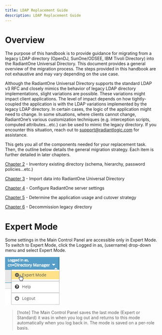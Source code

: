 ```yaml
---
title: LDAP Replacement Guide
description: LDAP Replacement Guide
---
```


# Overview

The purpose of this handbook is to provide guidance for migrating from a legacy LDAP directory (OpenDJ, SunOne/ODSEE, IBM Tivoli Directory) into the RadiantOne Universal Directory. This document provides a general overview of the migration process. The steps provided in this handbook are not exhaustive and may vary depending on the use case.

Although the RadiantOne Universal Directory supports the standard LDAP v3 RFC and closely mimics the behavior of legacy LDAP directory implementations, slight variations are possible. These variations might impact client applications. The level of impact depends on how tightly-coupled the application is with the LDAP variations implemented by the legacy LDAP directory.  In certain cases, the logic of the application might need to change. In some situations, where clients cannot change, RadiantOne’s various customization techniques (e.g. interception scripts, computed attributes…etc.) can be used to mimic the legacy directory. If you encounter this situation, reach out to support@radiantlogic.com for assistance.

This gets you all of the components needed for your replacement task. Then, the outline below details the general migration strategy. Each item is further detailed in later chapters.

[Chapter 2](02-inventory-existing-directory.md) - Inventory existing directory (schema, hierarchy, password policies…etc.)

[Chapter 3](03-import-data-into-radiantone-universal-directory.md) - Import data into RadiantOne Universal Directory

[Chapter 4](04-configure-radiantone-server-settings.md) - Configure RadiantOne server settings

[Chapter 5](05-determine-the-application-usage-and-cutover-strategy.md) - Determine the application usage and cutover strategy

[Chapter 6](06-decommission-legacy-directory.md) - Decommission legacy directory

# Expert Mode

Some settings in the Main Control Panel are accessible only in Expert Mode. To switch to Expert Mode, click the Logged in as, (username) drop-down menu and select Expert Mode. 

![An image showing ](Media/expert-mode.jpg)
 
>[!note] The Main Control Panel saves the last mode (Expert or Standard) it was in when you log out and returns to this mode automatically when you log back in. The mode is saved on a per-role basis.
